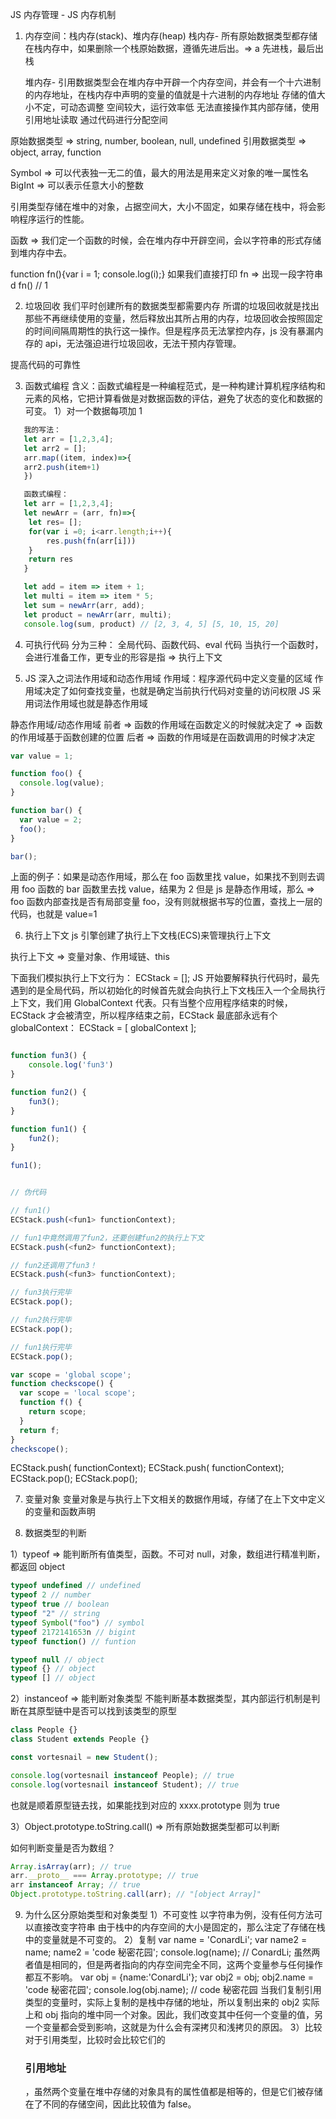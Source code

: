 JS 内存管理 - JS 内存机制

1. 内存空间：栈内存(stack)、堆内存(heap)
   栈内存- 所有原始数据类型都存储在栈内存中，如果删除一个栈原始数据，遵循先进后出。=> a 先进栈，最后出栈

   堆内存- 引用数据类型会在堆内存中开辟一个内存空间，并会有一个十六进制的内存地址，在栈内存中声明的变量的值就是十六进制的内存地址
   存储的值大小不定，可动态调整
   空间较大，运行效率低
   无法直接操作其内部存储，使用引用地址读取
   通过代码进行分配空间

原始数据类型 => string, number, boolean, null, undefined
引用数据类型 => object, array, function

Symbol => 可以代表独一无二的值，最大的用法是用来定义对象的唯一属性名
BigInt => 可以表示任意大小的整数

引用类型存储在堆中的对象，占据空间大，大小不固定，如果存储在栈中，将会影响程序运行的性能。

函数 => 我们定一个函数的时候，会在堆内存中开辟空间，会以字符串的形式存储到堆内存中去。

function fn(){var i = 1; console.log(i);}
如果我们直接打印 fn => 出现一段字符串  
d
fn() // 1

2. 垃圾回收
   我们平时创建所有的数据类型都需要内存
   所谓的垃圾回收就是找出那些不再继续使用的变量，然后释放出其所占用的内存，垃圾回收会按照固定的时间间隔周期性的执行这一操作。但是程序员无法掌控内存，js 没有暴漏内存的 api，无法强迫进行垃圾回收，无法干预内存管理。

提高代码的可靠性

3. 函数式编程
   含义：函数式编程是一种编程范式，是一种构建计算机程序结构和元素的风格，它把计算看做是对数据函数的评估，避免了状态的变化和数据的可变。
   1）对一个数据每项加 1

```javascript
   我的写法：
   let arr = [1,2,3,4];
   let arr2 = [];
   arr.map((item, index)=>{
   arr2.push(item+1)
   })

   函数式编程：
   let arr = [1,2,3,4];
   let newArr = (arr, fn)=>{
    let res= [];
    for(var i =0; i<arr.length;i++){
        res.push(fn(arr[i]))
    }
    return res
   }

   let add = item => item + 1;
   let multi = item => item * 5;
   let sum = newArr(arr, add);
   let product = newArr(arr, multi);
   console.log(sum, product) // [2, 3, 4, 5] [5, 10, 15, 20]

```

4. 可执行代码
   分为三种： 全局代码、函数代码、eval 代码
   当执行一个函数时，会进行准备工作，更专业的形容是指 => 执行上下文

5. JS 深入之词法作用域和动态作用域
   作用域：程序源代码中定义变量的区域 作用域决定了如何查找变量，也就是确定当前执行代码对变量的访问权限
   JS 采用词法作用域也就是静态作用域

静态作用域/动态作用域
前者 => 函数的作用域在函数定义的时候就决定了 => 函数的作用域基于函数创建的位置
后者 => 函数的作用域是在函数调用的时候才决定

```javascript
var value = 1;

function foo() {
  console.log(value);
}

function bar() {
  var value = 2;
  foo();
}

bar();
```

上面的例子：如果是动态作用域，那么在 foo 函数里找 value，如果找不到则去调用 foo 函数的 bar 函数里去找 value，结果为 2
但是 js 是静态作用域，那么 => foo 函数内部查找是否有局部变量 foo，没有则就根据书写的位置，查找上一层的代码，也就是 value=1

6. 执行上下文
   js 引擎创建了执行上下文栈(ECS)来管理执行上下文

执行上下文 => 变量对象、作用域链、this

下面我们模拟执行上下文行为：
ECStack = [];
JS 开始要解释执行代码时，最先遇到的是全局代码，所以初始化的时候首先就会向执行上下文栈压入一个全局执行上下文，我们用 GlobalContext 代表。只有当整个应用程序结束的时候，ECStack 才会被清空，所以程序结束之前，ECStack 最底部永远有个 globalContext：
ECStack = [
globalContext
];

```javascript

function fun3() {
    console.log('fun3')
}

function fun2() {
    fun3();
}

function fun1() {
    fun2();
}

fun1();


// 伪代码

// fun1()
ECStack.push(<fun1> functionContext);

// fun1中竟然调用了fun2，还要创建fun2的执行上下文
ECStack.push(<fun2> functionContext);

// fun2还调用了fun3！
ECStack.push(<fun3> functionContext);

// fun3执行完毕
ECStack.pop();

// fun2执行完毕
ECStack.pop();

// fun1执行完毕
ECStack.pop();
```

```javascript
var scope = 'global scope';
function checkscope() {
  var scope = 'local scope';
  function f() {
    return scope;
  }
  return f;
}
checkscope();
```

ECStack.push(<checkscope> functionContext);
ECStack.push(<f> functionContext);
ECStack.pop();
ECStack.pop();

7. 变量对象
   变量对象是与执行上下文相关的数据作用域，存储了在上下文中定义的变量和函数声明

8. 数据类型的判断

1）typeof => 能判断所有值类型，函数。不可对 null，对象，数组进行精准判断，都返回 object

```javascript
typeof undefined // undefined
typeof 2 // number
typeof true // boolean
typeof "2" // string
typeof Symbol("foo") // symbol
typeof 2172141653n // bigint
typeof function() // funtion

typeof null // object
typeof {} // object
typeof [] // object
```

2）instanceof => 能判断对象类型 不能判断基本数据类型，其内部运行机制是判断在其原型链中是否可以找到该类型的原型

```javascript
class People {}
class Student extends People {}

const vortesnail = new Student();

console.log(vortesnail instanceof People); // true
console.log(vortesnail instanceof Student); // true
```

也就是顺着原型链去找，如果能找到对应的 xxxx.prototype 则为 true

3）Object.prototype.toString.call() => 所有原始数据类型都可以判断

如何判断变量是否为数组？

```javascript
Array.isArray(arr); // true
arr.__proto__ === Array.prototype; // true
arr instanceof Array; // true
Object.prototype.toString.call(arr); // "[object Array]"
```

9. 为什么区分原始类型和对象类型
   1）不可变性
   以字符串为例，没有任何方法可以直接改变字符串
   由于栈中的内存空间的大小是固定的，那么注定了存储在栈中的变量就是不可变的。
   2）复制
   var name = 'ConardLi';
   var name2 = name;
   name2 = 'code 秘密花园';
   console.log(name); // ConardLi;
   虽然两者值是相同的，但是两者指向的内存空间完全不同，这两个变量参与任何操作都互不影响。
   var obj = {name:'ConardLi'};
   var obj2 = obj;
   obj2.name = 'code 秘密花园';
   console.log(obj.name); // code 秘密花园
   当我们复制引用类型的变量时，实际上复制的是栈中存储的地址，所以复制出来的 obj2 实际上和 obj 指向的堆中同一个对象。因此，我们改变其中任何一个变量的值，另一个变量都会受到影响，这就是为什么会有深拷贝和浅拷贝的原因。
   3）比较
   对于引用类型，比较时会比较它们的<h3>引用地址</h3>，虽然两个变量在堆中存储的对象具有的属性值都是相等的，但是它们被存储在了不同的存储空间，因此比较值为 false。
